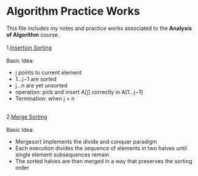 # Algorithm Practice Works
This file includes my notes and practice works associated to the **Analysis of Algorithm** course.
<br><br>
1.[Insertion Sorting](https://github.com/yyywrz/algorithmPractice/blob/master/InsertionSorting/InsertSorting.java)<br><br>
Basic Idea:<br>
* j points to current element<br>
* 1...j−1 are sorted<br>
* j...n are yet unsorted<br>
* operation: pick and insert A[j] correctly in A[1...j−1]<br>
* Termination: when j > n<br><br>

2.[Merge Sorting](https://github.com/yyywrz/algorithmPractice/blob/master/MergeSorting/MergeSorting.java)<br><br>
Basic Idea:<br>
* Mergesort implements the divide and conquer paradigm 
* Each execution divides the sequence of elements in two halves until single element subsequences remain
* The sorted halves are then merged in a way that preserves the sorting order


